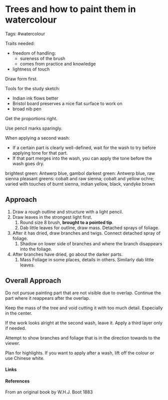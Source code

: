 # Trees and how to paint them in watercolour
Tags: #watercolour 

Traits needed:
- freedom of handling:
	- sureness of the brush
	- comes from practice and knowledge
- lightness of touch

Draw form first.

Tools for the study sketch:
- Indian ink flows better
- Bristol board preserves a nice flat surface to work on
- broad nib pen

Get the proportions right.

Use pencil marks sparingly.

When applying a second wash:
- If a certain part is clearly well-defined, wait for the wash to try before applying tone for that part. 
- If that part merges into the wash, you can apply the tone before the wash goes dry.

brightest green: Antwerp blue, gambol
darkest green: Antwerp blue, raw sienna
pleasant greens: cobalt and raw sienna; cobalt and yellow ochre; varied with touches of burnt sienna, indian yellow, black, vandyke brown

## Approach
1. Draw a rough outline and structure with a light pencil.
2. Draw leaves in the strongest light first.
	1. Round size 8 brush, **brought to a pointed tip**. 
	2. Dab little leaves for outline, draw mass. Detached sprays of foliage.
3. After it has dried, draw branches and twigs. Connect detached spray of foliage. 
	1. Shadow on lower side of branches and where the branch disappears into the foliage.
4. After branches have dried, go about the darker parts. 
	1. Mass Foliage in some places, details in others. Similarly dab little leaves.

## Overall Approach
Do not pursue painting part that are not visible due to overlap. Continue the part where it reappears after the overlap.

Keep the mass of the tree and void cutting it with too much detail. Especially in the center.

If the work looks alright at the second wash, leave it. Apply a third layer only if needed.

Attempt to show branches and foliage that is in the direction towards to the viewer.

Plan for highlights. If you want to apply after a wash, lift off the colour or use Chinese white.

#### Links

#### References
From an original book by W.H.J. Boot 1883